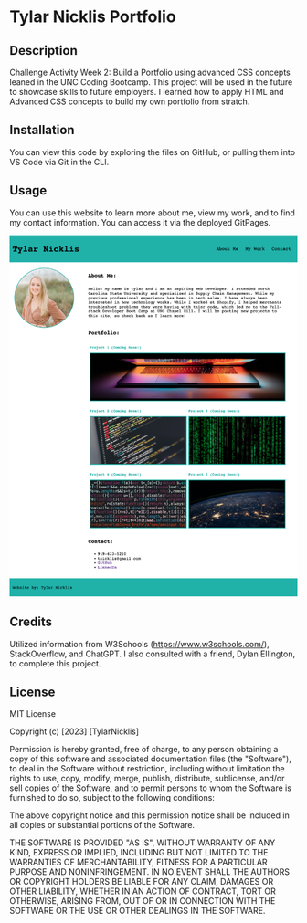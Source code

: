 # Tylar Nicklis Portfolio

## Description
Challenge Activity Week 2: Build a Portfolio using advanced CSS concepts leaned in the UNC Coding Bootcamp. This project will be used in the future to showcase skills to future employers. I learned how to apply HTML and Advanced CSS concepts to build my own portfolio from stratch.

## Installation
You can view this code by exploring the files on GitHub, or pulling them into VS Code via Git in the CLI.

## Usage
You can use this website to learn more about me, view my work, and to find my contact information. You can access it via the deployed GitPages. 

![Project Screenshot](./assets/images/FinishedProjectSample.png)

## Credits 
Utilized information from W3Schools (https://www.w3schools.com/), StackOverflow, and ChatGPT.
I also consulted with a friend, Dylan Ellington, to complete this project.

## License
MIT License

Copyright (c) [2023] [TylarNicklis]

Permission is hereby granted, free of charge, to any person obtaining a copy
of this software and associated documentation files (the "Software"), to deal
in the Software without restriction, including without limitation the rights
to use, copy, modify, merge, publish, distribute, sublicense, and/or sell
copies of the Software, and to permit persons to whom the Software is
furnished to do so, subject to the following conditions:

The above copyright notice and this permission notice shall be included in all
copies or substantial portions of the Software.

THE SOFTWARE IS PROVIDED "AS IS", WITHOUT WARRANTY OF ANY KIND, EXPRESS OR
IMPLIED, INCLUDING BUT NOT LIMITED TO THE WARRANTIES OF MERCHANTABILITY,
FITNESS FOR A PARTICULAR PURPOSE AND NONINFRINGEMENT. IN NO EVENT SHALL THE
AUTHORS OR COPYRIGHT HOLDERS BE LIABLE FOR ANY CLAIM, DAMAGES OR OTHER
LIABILITY, WHETHER IN AN ACTION OF CONTRACT, TORT OR OTHERWISE, ARISING FROM,
OUT OF OR IN CONNECTION WITH THE SOFTWARE OR THE USE OR OTHER DEALINGS IN THE
SOFTWARE.
